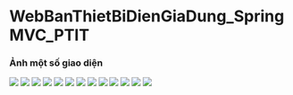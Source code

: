 # WebBanThietBiDienGiaDung_SpringMVC_PTIT

### Ảnh một số giao diện                   
                                           
 <img src="images/login.jpg" > 
 <img src="images/signup.jpg" >
 <img src="images/verify.jpg" >
 <img src="images/forgetPass.jpg" >
 <img src="images/main.jpg" >
 <img src="images/type.jpg." >
 <img src="images/infor.jpg" >
 <img src="images/infor2.jpg" >
 <img src="images/infor2.jpg" >
 <img src="images/search.jpg" >
 <img src="images/cart.jpg" >
 <img src="images/order.jpg" >
 <img src="images/admin.jpg" >
  
